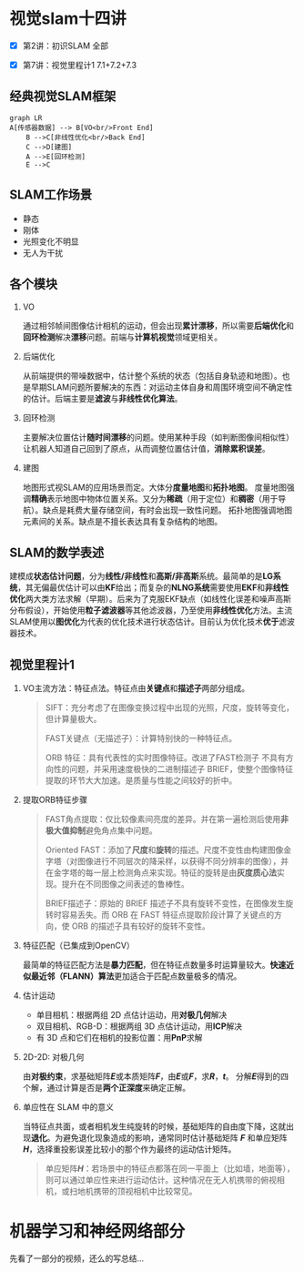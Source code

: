 # 视觉slam十四讲

- [x] 第2讲：初识SLAM		全部

- [x] 第7讲：视觉里程计1		7.1+7.2+7.3

## 经典视觉SLAM框架

```mermaid
graph LR
A[传感器数据] --> B[VO<br/>Front End]
    B -->C[非线性优化<br/>Back End] 
    C -->D[建图]
    A -->E[回环检测]
    E -->C
```

## SLAM工作场景

* 静态
* 刚体
* 光照变化不明显
* 无人为干扰

## 各个模块

1. VO

   通过相邻帧间图像估计相机的运动，但会出现**累计漂移**，所以需要**后端优化**和**回环检测**解决**漂移**问题。前端与**计算机视觉**领域更相关。

2. 后端优化

   从前端提供的带噪数据中，估计整个系统的状态（包括自身轨迹和地图）。也是早期SLAM问题所要解决的东西：对运动主体自身和周围环境空间不确定性的估计。后端主要是**滤波**与**非线性优化算法**。

3. 回环检测

   主要解决位置估计**随时间漂移**的问题。使用某种手段（如判断图像间相似性）让机器人知道自己回到了原点，从而调整位置估计值，**消除累积误差**。

4. 建图

   地图形式视SLAM的应用场景而定。大体分**度量地图**和**拓扑地图**。
   度量地图强调**精确**表示地图中物体位置关系。又分为**稀疏**（用于定位）和**稠密**（用于导航）。缺点是耗费大量存储空间，有时会出现一致性问题。
   拓扑地图强调地图元素间的关系。缺点是不擅长表达具有复杂结构的地图。

## SLAM的数学表述

建模成**状态估计问题**，分为**线性/非线性**和**高斯/非高斯**系统。最简单的是**LG系统**，其无偏最优估计可以由**KF**给出；而复杂的**NLNG系统**需要使用**EKF**和**非线性优化**两大类方法求解（早期）。后来为了克服EKF缺点（如线性化误差和噪声高斯分布假设），开始使用**粒子滤波器**等其他滤波器，乃至使用**非线性优化**方法。主流SLAM使用以**图优化**为代表的优化技术进行状态估计。目前认为优化技术**优于**滤波器技术。

## 视觉里程计1

1. VO主流方法：特征点法。特征点由**关键点**和**描述子**两部分组成。

   > SIFT：充分考虑了在图像变换过程中出现的光照，尺度，旋转等变化，但计算量极大。
   >
   > FAST关键点（无描述子）：计算特别快的一种特征点。
   >
   > ORB 特征：具有代表性的实时图像特征。改进了FAST检测子 不具有方向性的问题，并采用速度极快的二进制描述子 BRIEF，使整个图像特征提取的环节大大加速。是质量与性能之间较好的折中。



2. 提取ORB特征步骤

   > FAST角点提取：仅比较像素间亮度的差异。并在第一遍检测后使用**非极大值抑制**避免角点集中问题。
   >
   > Oriented FAST：添加了**尺度**和**旋转**的描述。尺度不变性由构建图像金字塔（对图像进行不同层次的降采样，以获得不同分辨率的图像），并在金字塔的每一层上检测角点来实现。特征的旋转是由**灰度质心法**实现。提升在不同图像之间表述的鲁棒性。
   >
   > BRIEF描述子：原始的 BRIEF 描述子不具有旋转不变性，在图像发生旋转时容易丢失。而 ORB 在 FAST 特征点提取阶段计算了关键点的方向，使 ORB 的描述子具有较好的旋转不变性。

   

3. 特征匹配（已集成到OpenCV）

   最简单的特征匹配方法是**暴力匹配**，但在特征点数量多时运算量较大。**快速近似最近邻（FLANN）算法**更加适合于匹配点数量极多的情况。

   

4. 估计运动

   * 单目相机：根据两组 2D 点估计运动，用**对极几何**解决
   * 双目相机、RGB-D：根据两组 3D 点估计运动，用**ICP**解决
   * 有 3D 点和它们在相机的投影位置：用**PnP**求解

   

5. 2D-2D: 对极几何

   由**对极约束**，求基础矩阵***E***或本质矩阵***F***，由***E***或***F***，求***R***，***t***。
   分解***E***得到的四个解，通过计算是否是**两个正深度**来确定正解。

   

6. 单应性在 SLAM 中的意义

   当特征点共面，或者相机发生纯旋转的时候，基础矩阵的自由度下降，这就出现**退化**。为避免退化现象造成的影响，通常同时估计基础矩阵 ***F*** 和单应矩阵 ***H***，选择重投影误差比较小的那个作为最终的运动估计矩阵。
   
   > 单应矩阵***H***：若场景中的特征点都落在同一平面上（比如墙，地面等），则可以通过单应性来进行运动估计。这种情况在无人机携带的俯视相机，或扫地机携带的顶视相机中比较常见。

# 机器学习和神经网络部分

先看了一部分的视频，还么的写总结...
